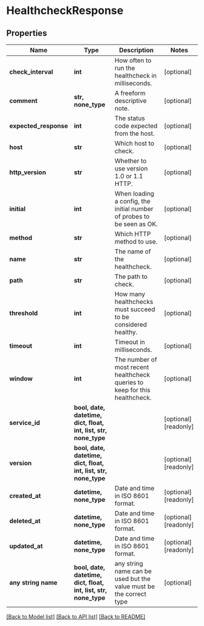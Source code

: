 # HealthcheckResponse


## Properties
Name | Type | Description | Notes
------------ | ------------- | ------------- | -------------
**check_interval** | **int** | How often to run the healthcheck in milliseconds. | [optional] 
**comment** | **str, none_type** | A freeform descriptive note. | [optional] 
**expected_response** | **int** | The status code expected from the host. | [optional] 
**host** | **str** | Which host to check. | [optional] 
**http_version** | **str** | Whether to use version 1.0 or 1.1 HTTP. | [optional] 
**initial** | **int** | When loading a config, the initial number of probes to be seen as OK. | [optional] 
**method** | **str** | Which HTTP method to use. | [optional] 
**name** | **str** | The name of the healthcheck. | [optional] 
**path** | **str** | The path to check. | [optional] 
**threshold** | **int** | How many healthchecks must succeed to be considered healthy. | [optional] 
**timeout** | **int** | Timeout in milliseconds. | [optional] 
**window** | **int** | The number of most recent healthcheck queries to keep for this healthcheck. | [optional] 
**service_id** | **bool, date, datetime, dict, float, int, list, str, none_type** |  | [optional] [readonly] 
**version** | **bool, date, datetime, dict, float, int, list, str, none_type** |  | [optional] [readonly] 
**created_at** | **datetime, none_type** | Date and time in ISO 8601 format. | [optional] [readonly] 
**deleted_at** | **datetime, none_type** | Date and time in ISO 8601 format. | [optional] [readonly] 
**updated_at** | **datetime, none_type** | Date and time in ISO 8601 format. | [optional] [readonly] 
**any string name** | **bool, date, datetime, dict, float, int, list, str, none_type** | any string name can be used but the value must be the correct type | [optional]

[[Back to Model list]](../README.md#documentation-for-models) [[Back to API list]](../README.md#documentation-for-api-endpoints) [[Back to README]](../README.md)


